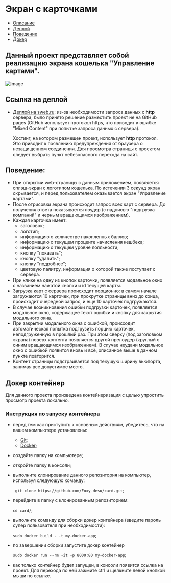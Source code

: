 # Экран с карточками 

- [Описание](#desc)
- [Деплой](#deploy)
- [Поведение](#behav)
- [Докер](#docker)

## Данный проект представляет собой реализацию экрана кошелька "Управление картами". <a name="desc"></a>

![image](https://github.com/user-attachments/assets/302bc92d-6390-4690-a4cf-18c759c3e5f5)

## Ссылка на деплой <a name="deploy"></a>
  
- [Деплой на sweb.ru](http://iammeduzag.temp.swtest.ru/card/):
  из-за необходимости запроса данных с **http** сервера, было принято решение разместить проект не на GitHub pages (GitHub использует протокол https, что приводит к ошибке "Mixed Content" при попытке запроса данных с сервера).

  Хостинг, на котором размещен проект, использует **http** протокол. Это приводит к появлению предупреждения от браузера о незащищенном соединении.
  Для просмотра страницы с проектом следует выбрать пункт небезопасного перехода на сайт.
  

## Поведение: <a name="behav"></a>

- При открытии web-страницы с данным приложением, появляется сплэш-экран с логотипом кошелька. По истечении 3 секунд экран скрывается, и перед пользователем оказывается экран "Управление картами".
- После отрисовки экрана происходит запрос всех карт с сервера. До получения ответа показывается лоудер (с надписью "подгрузка компаний" и черным вращающимся изображением).
- Каждая карточка имеет:
    - заголовок;
    - логотип;
    - информацию о количестве накопленных баллов;
    - информацию о текущем проценте начисления кешбека;
    - информацию о текущем уровне лояльности;
    - кнопку "показать";
    - кнопку "удалить";
    - кнопку "подробнее";
    - цветовую палитру, информация о которой также поступает с сервера.
- При клике на одну из кнопок карточки, появляется модальное окно с названием нажатой кнопки и id текущей карты.  
- Загрузка карт с сервера происходит порционно: в самом начале загружаются 10 карточек, при прокрутке страницы вниз до конца, происходит очередной запрос, и еще 10 карточек подгружаются.
- В случае возникновения ошибки подгрузки карточек, появляется модальное окно, содержащее текст ошибки и кнопку для закрытия модального окна.
- При закрытии модального окна с ошибкой, происходит автоматическая попытка подгрузить порцию карточек, неподгруженную в прошлый раз. При этом сверху (под заголовком экрана) поверх контента появляется другой прелоудер (круглый с синим вращающимся изображением). В случае неудачи модальное окно с ошибкой появится вновь и всё, описанное выше в данном пункте повторится.
- Контент страницы подстраивается под текущую ширину вьюпорта, занимая все допустимое место.

## Докер контейнер <a name="docker"></a>

Для данного проекта произведена контейнеризация с целью упростить просмотр проекта локально.

### Инструкция по запуску контейнера

- перед тем как приступить к основным действиям, убедитесь, что на вашем компьютере установлены:
  - [Git](https://git-scm.com/); 
  - [Docker](https://www.docker.com/);
- создайте папку на компьютере;
- откройте папку в консоли;
- выполните клонирование данного репозитория на компьютер, используя следующую команду:
  
  ` git clone https://github.com/Foxy-desu/card.git`;
  
- перейдите в папку с клонированным репозиторием:
  
  `cd card/`;
  
- выполните команду для сборки докер контейнера (введите пароль супер пользователя при необходимости):
  
  `sudo docker build . -t my-docker-app`;

- по завершении сборки запустите докер контейнер
  
  `sudo docker run --rm -it -p 8000:80 my-docker-app`;
  
- как только контейнер будет запущен, в консоли появится ссылка на проект. Для перехода по ней зажмите ctrl и щелкните левой кнопкой мыши по ссылке.
  



